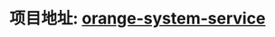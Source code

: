 

# 项目地址: [orange-system-service](https://github.com/hengzq/orange-system/tree/master/orange-system-service)